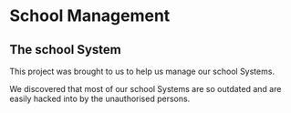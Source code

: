 # School Management

## The school System

This project was brought to us to help us manage our school Systems.

We discovered that most of our school Systems are so outdated and are easily hacked into by the unauthorised persons.
